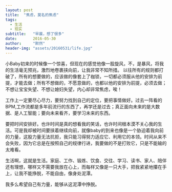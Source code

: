 ```yaml
---
layout: post
title:  "焦虑，莫名的焦虑"
tags:
  - 生活
  - 现实
subtitle:   "早晨，想了很多"
date:       2016-05-30
author:     "默然"
header-img: "assets/20160531/life.jpg"
---
```


小Baby初来的时候像一个惊喜，但现在的感觉他像一股旋风，不，是暴风，将我的生活毫无预兆，激烈地卷裹挟向前，让我非常不知所措。
以往所有的规则都打破了，所有的想要做的，应该做的像套上了枷锁，一切都必须服从他的安排为前提，才能去做；所有不想做的，不愿意做的，也都以他的安排为前提，必须去做；不想让宝宝失望、不想让媳妇失望，内心却非常焦虑，唉！

工作上一定要尽心尽力，要努力找到自己的定位，要把事情做好。过去一阵看的BPM,工作流都是多年前流行的东西了，再学还是过去；真正面向未来的是大数据、是人工智能；要向未来看齐，要学习未来的东西。

要把时间安排好。也许时间是真的想看我的笑话，也许时间根本漠不关心我的生活。可是我却被时间要挟着继续向前，就像baby的到来也像是一个胁迫着我向前的力量，这股力量无法抗拒，我只能习得努力适应它、利用它的本领。时间从来不会失败，因为它总是在按照自己的规律行进，我要做的不是打败它，只是不能输的太难看。

生活啊，这就是生活。家庭、工作、锻炼、饮食、交往、学习、读书、家人、陪伴还有理想，哪样又不需要我放在心上，而每样又像是一只大手，把我紧紧地攥在手上，让我不能挣脱，不能自由，像身处泥潭。

我多么希望自己有力量，能够从这泥潭中挣脱。
